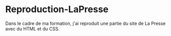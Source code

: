 # Reproduction-LaPresse

Dans le cadre de ma formation, j'ai reproduit une partie du site de La Presse avec du HTML et du CSS.
